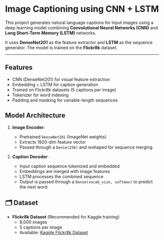 # Image Captioning using CNN + LSTM

This project generates natural language captions for input images using a deep learning model combining **Convolutional Neural Networks (CNN)** and **Long Short-Term Memory (LSTM)** networks.

It uses **DenseNet201** as the feature extractor and **LSTM** as the sequence generator. The model is trained on the **Flickr8k**  dataset.

---

## Features

- CNN (DenseNet201) for visual feature extraction
- Embedding + LSTM for caption generation
- Trained on Flickr8k datasets (5 captions per image)
- Tokenizer for word indexing
- Padding and masking for variable-length sequences

## Model Architecture

1. **Image Encoder**:
   - Pretrained `DenseNet201` (ImageNet weights)
   - Extracts 1920-dim feature vector
   - Passed through a `Dense(256)` and reshaped for sequence merging

2. **Caption Decoder**:
   - Input caption sequence tokenized and embedded
   - Embeddings are merged with image features
   - LSTM processes the combined sequence
   - Output is passed through a `Dense(vocab_size, softmax)` to predict the next word

## 🗂️ Dataset

- **Flickr8k Dataset** (Recommended for Kaggle training)
  - 8,000 images
  - 5 captions per image
  - Available: [Kaggle Flickr8k Dataset](https://www.kaggle.com/datasets/adityajn105/flickr8k)

